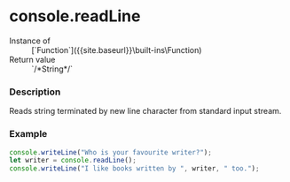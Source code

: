 # console.readLine

<dl>
<dt> Instance of </dt><dd markdown="1">
 [`Function`]({{site.baseurl}}\built-ins\Function) 
</dd>
<dt> Return value </dt><dd markdown="1">
 `/*String*/` 
</dd>
</dl>

### Description

Reads string terminated by new line character 
from standard input stream.

### Example

```js
console.writeLine("Who is your favourite writer?");
let writer = console.readLine();
console.writeLine("I like books written by ", writer, " too.");
```

